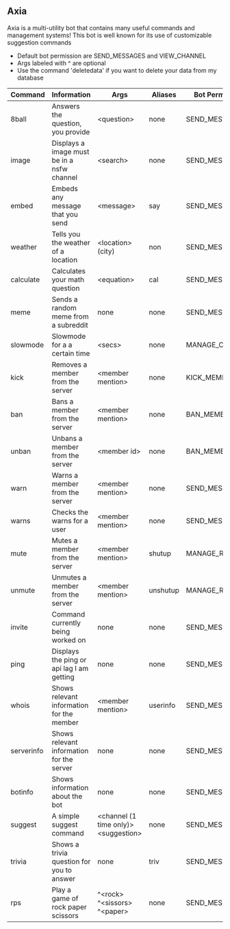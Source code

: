 ## Axia
Axia is a multi-utility bot that contains many useful commands and management systems! This bot is well known for its use of customizable suggestion commands 
 
 * Default bot permission are SEND_MESSAGES and VIEW_CHANNEL
 * Args labeled with ^ are optional
 * Use the command 'deletedata' if you want to delete your data from my database
 
Command | Information | Args | Aliases | Bot Permissions
------------ | ------------- | ------------- | ------------- | -------------
8ball | Answers the question, you provide | \<question> | none | SEND_MESSAGES
image | Displays a image must be in a nsfw channel | \<search> | none | SEND_MESSAGES
embed | Embeds any message that you send | \<message> | say | SEND_MESSAGES
weather | Tells you the weather of a location | \<location> (city) | non | SEND_MESSAGES
calculate | Calculates your math question | \<equation> | cal | SEND_MESSAGES
meme | Sends a random meme from a subreddit | none | none | SEND_MESSAGES
slowmode | Slowmode for a a certain time | \<secs> | none | MANAGE_CHANNELS
kick | Removes a member from the server | \<member mention>| none | KICK_MEMBERS
ban | Bans a member from the server | \<member mention>| none | BAN_MEMBERS
unban | Unbans a member from the server | \<member id> | none | BAN_MEMBERS
warn | Warns a member from the server | \<member mention>| none | SEND_MESSAGES
warns | Checks the warns for a user | \<member mention> | none | SEND_MESSAGES
mute | Mutes a member from the server | \<member mention> | shutup | MANAGE_ROLES
unmute | Unmutes a member from the server | \<member mention> | unshutup | MANAGE_ROLES
invite | Command currently being worked on  | none | none | SEND_MESSAGES
ping | Displays the ping or api lag I am getting | none | none | SEND_MESSAGES
whois | Shows relevant information for the member | \<member mention> | userinfo | SEND_MESSAGES
serverinfo | Shows relevant information for the server | none | none | SEND_MESSAGES
botinfo | Shows information about the bot | none | none | SEND_MESSAGES
suggest | A simple suggest command | \<channel (1 time only)> \<suggestion> | none | SEND_MESSAGES
trivia | Shows a trivia question for you to answer | none | triv | SEND_MESSAGES
rps | Play a game of rock paper scissors | \^\<rock> \^\<sissors> \^\<paper>| none | SEND_MESSAGES
